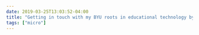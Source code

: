 ```yaml
---
date: 2019-03-25T13:03:52-04:00
title: "Getting in touch with my BYU roots in educational technology by applying for a grant to move to alternative textbooks for my Fall 2019 course."
tags: ["micro"]
---
```

